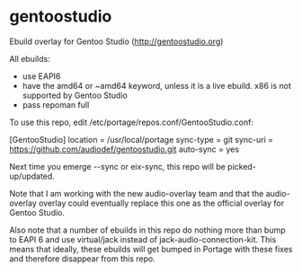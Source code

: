 # gentoostudio
Ebuild overlay for Gentoo Studio (http://gentoostudio.org)

All ebuilds:
* use EAPI6
* have the amd64 or ~amd64 keyword, unless it is a live ebuild. x86 is not supported by Gentoo Studio
* pass repoman full

To use this repo, edit /etc/portage/repos.conf/GentooStudio.conf:

[GentooStudio]
location = /usr/local/portage
sync-type = git
sync-uri = https://github.com/audiodef/gentoostudio.git
auto-sync = yes

Next time you emerge --sync or eix-sync, this repo will be 
picked-up/updated.

Note that I am working with the new audio-overlay team and that the 
audio-overlay overlay could eventually replace this one as the official 
overlay for Gentoo Studio.

Also note that a number of ebuilds in this repo do nothing more than 
bump to EAPI 6 and use virtual/jack instead of 
jack-audio-connection-kit. This means that ideally, these ebuilds will 
get bumped in Portage with these fixes and therefore disappear from this 
repo.
